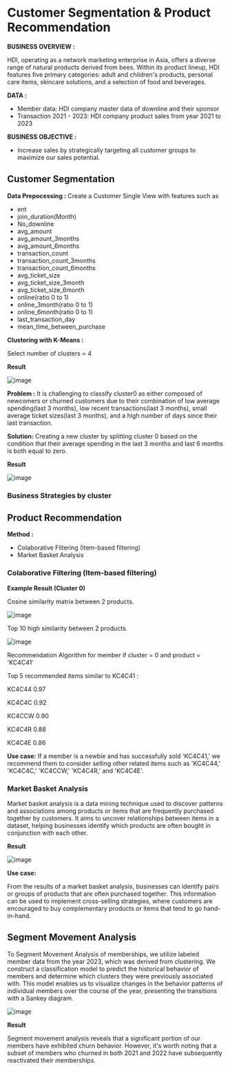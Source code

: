 # Customer Segmentation & Product Recommendation

**BUSINESS OVERVIEW :**

HDI, operating as a network marketing enterprise in Asia, offers a diverse range of natural products derived from bees. Within its product lineup, HDI features five primary categories: adult and children's products, personal care items, skincare solutions, and a selection of food and beverages.

**DATA :**  
- Member data: HDI company master data of downline and their sponsor
- Transaction 2021 - 2023: HDI company product sales from year 2021 to 2023

**BUSINESS OBJECTIVE :**

- Increase sales by strategically targeting all customer groups to maximize our sales potential.

## Customer Segmentation

**Data Prepocessing :**
Create a Customer Single View with features such as
- ent
- join_duration(Month)
- No_downline
- avg_amount
- avg_amount_3months
- avg_amount_6months
- transaction_count
- transaction_count_3months
- transaction_count_6months
- avg_ticket_size
- avg_ticket_size_3month
- avg_ticket_size_6month
- online(ratio 0 to 1)
- online_3month(ratio 0 to 1)
- online_6month(ratio 0 to 1)
- last_transaction_day
- mean_time_between_purchase

**Clustering with K-Means :**

Select number of clusters = 4

**Result**

![image](https://github.com/nacknatthawit/MADT8101-Customer-Analytics/assets/115746160/16a40684-7acd-4086-bb39-3a9a69b01b28)

**Problem :** 
It is challenging to classify cluster0 as either composed of newcomers or churned customers due to their combination of low average spending(last 3 months), low recent transactions(last 3 months), small average ticket sizes(last 3 months), and a high number of days since their last transaction.

**Solution:** 
Creating a new cluster by splitting cluster 0 based on the condition that their average spending in the last 3 months and last 6 months is both equal to zero.

**Result**

![image](https://github.com/nacknatthawit/MADT8101-Customer-Analytics/assets/115746160/58e0a3a1-b577-4b4d-8343-ed23e99f1d3f)

### Business Strategies by cluster



## Product Recommendation

**Method :**

- Colaborative Filtering (Item-based filtering)
- Market Basket Analysis

### Colaborative Filtering (Item-based filtering)

**Example Result (Cluster 0)**

Cosine similarity matrix between 2 products.

![image](https://github.com/nacknatthawit/MADT8101-Customer-Analytics/assets/115746160/8db1a368-0b6d-42df-a213-894d975bacfb)

Top 10 high similarity between 2 products.

![image](https://github.com/nacknatthawit/MADT8101-Customer-Analytics/assets/115746160/719234da-8e99-44ab-8935-78cc3a64e709)

Recommendation Algorithm for member if cluster = 0 and product = 'KC4C41'

Top 5 recommended items similar to KC4C41 :

KC4C44   0.97

KC4C4C   0.92

KC4CCW   0.90

KC4C4R   0.88

KC4C4E   0.86

**Use case:**
If a member is a newbie and has successfully sold 'KC4C41,' we recommend them to consider selling other related items such as 'KC4C44,' 'KC4C4C,' 'KC4CCW,' 'KC4C4R,' and 'KC4C4E'.

### Market Basket Analysis

Market basket analysis is a data mining technique used to discover patterns and associations among products or items that are frequently purchased together by customers. It aims to uncover relationships between items in a dataset, helping businesses identify which products are often bought in conjunction with each other.

**Result**

![image](https://github.com/nacknatthawit/MADT8101-Customer-Analytics/assets/115746160/d6f26acb-42cb-41e7-83af-2464190d7fd7)

**Use case:** 

From the results of a market basket analysis, businesses can identify pairs or groups of products that are often purchased together. This information can be used to implement cross-selling strategies, where customers are encouraged to buy complementary products or items that tend to go hand-in-hand.

## Segment Movement Analysis

To Segment Movement Analysis of memberships, we utilize labeled member data from the year 2023, which was derived from clustering. We construct a classification model to predict the historical behavior of members and determine which clusters they were previously associated with. This model enables us to visualize changes in the behavior patterns of individual members over the course of the year, presenting the transitions with a Sankey diagram.

![image](https://github.com/nacknatthawit/MADT8101-Customer-Analytics/assets/115746160/4d11b0b0-e278-4c8c-b523-be8f12095540)

**Result**

Segment movement analysis reveals that a significant portion of our members have exhibited churn behavior. However, it's worth noting that a subset of members who churned in both 2021 and 2022 have subsequently reactivated their memberships.
